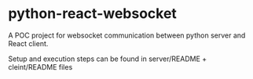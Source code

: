 # python-react-websocket

A POC project for websocket communication between python server and React client.

Setup and execution steps can be found in server/README + cleint/README files
